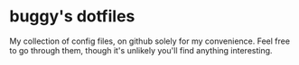 # buggy's dotfiles

My collection of config files, on github solely for my convenience.
Feel free to go through them, though it's unlikely you'll find anything interesting.
